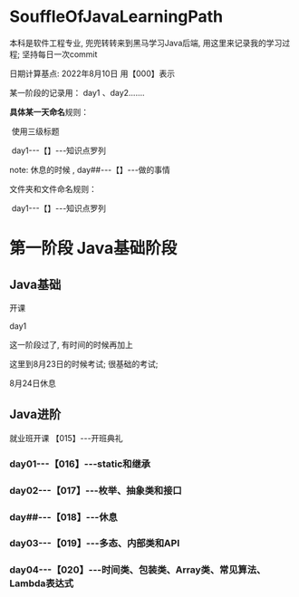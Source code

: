 # SouffleOfJavaLearningPath
本科是软件工程专业, 兜兜转转来到黑马学习Java后端,  用这里来记录我的学习过程;  坚持每日一次commit

日期计算基点: 2022年8月10日  用【000】表示

某一阶段的记录用： day1 、day2.......



**具体某一天命名**规则：

​		使用三级标题

​		day1---【】---知识点罗列

note: 休息的时候 ,  day##---【】---做的事情



文件夹和文件命名规则：

​			day1---【】---知识点罗列

# 第一阶段 Java基础阶段

## Java基础

开课

day1

这一阶段过了, 有时间的时候再加上



这里到8月23日的时候考试; 很基础的考试;

8月24日休息

## Java进阶

就业班开课 【015】---开班典礼



### day01---【016】---static和继承

### day02---【017】---枚举、抽象类和接口

### day##---【018】---休息

### day03---【019】---多态、内部类和API

### day04---【020】---时间类、包装类、Array类、常见算法、Lambda表达式

